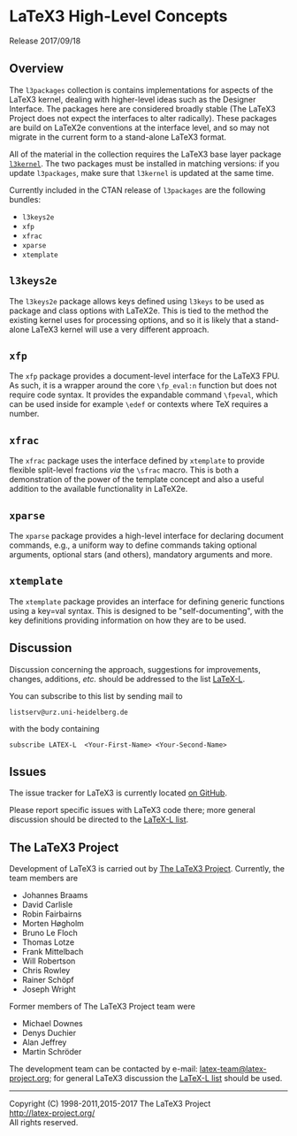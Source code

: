 LaTeX3 High-Level Concepts
==========================

Release 2017/09/18

Overview
--------

The `l3packages` collection is contains implementations for aspects of the
LaTeX3 kernel, dealing with higher-level ideas such as the Designer Interface.
The packages here are considered broadly stable (The LaTeX3 Project does not
expect the interfaces to alter radically). These packages are build on LaTeX2e
conventions at the interface level, and so may not migrate in the current form
to a stand-alone LaTeX3 format.

All of the material in the collection requires the LaTeX3 base layer package
[`l3kernel`](http://ctan.org/pkg/l3kernel). The two packages must be installed
in matching versions: if you update `l3packages`, make sure that `l3kernel` is
updated at the same time.

Currently included in the CTAN release of `l3packages` are the following
bundles:
* `l3keys2e`
* `xfp`
* `xfrac`
* `xparse`
* `xtemplate`

`l3keys2e`
----------

The `l3keys2e` package allows keys defined using `l3keys` to be used as package
and class options with LaTeX2e. This is tied to the method the existing kernel
uses for processing options, and so it is likely that a stand-alone LaTeX3
kernel will use a very different approach.

`xfp`
-----

The `xfp` package provides a document-level interface for the LaTeX3
FPU. As such, it is a wrapper around the core `\fp_eval:n` function
but does not require code syntax. It provides the expandable command
`\fpeval`, which can be used inside for example `\edef` or contexts
where TeX requires a number.

`xfrac`
-------

The `xfrac` package uses the interface defined by `xtemplate` to provide
flexible split-level fractions _via_ the `\sfrac` macro. This is both a
demonstration of the power of the template concept and also a useful addition
to the available functionality in LaTeX2e.

`xparse`
-------

The `xparse` package provides a high-level interface for declaring document
commands, e.g., a uniform way to define commands taking optional arguments,
optional stars (and others), mandatory arguments and more.

`xtemplate`
-----------

The `xtemplate` package provides an interface for defining generic
functions using a key=val syntax. This is designed to be
"self-documenting", with the key definitions providing information
on how they are to be used.

Discussion
----------

Discussion concerning the approach, suggestions for improvements,
changes, additions, _etc._ should be addressed to the list
[LaTeX-L](http://news.gmane.org/group/gmane.comp.tex.latex.latex3).

You can subscribe to this list by sending mail to

    listserv@urz.uni-heidelberg.de

with the body containing

    subscribe LATEX-L  <Your-First-Name> <Your-Second-Name>

Issues
------

The issue tracker for LaTeX3 is currently located
[on GitHub](https://github.com/latex3/latex3/issues).

Please report specific issues with LaTeX3 code there; more general
discussion should be directed to the [LaTeX-L list](#Discussion).

The LaTeX3 Project
------------------

Development of LaTeX3 is carried out by
[The LaTeX3 Project](http://www.latex-project.org/latex3.html). Currently,
the team members are

* Johannes Braams
* David Carlisle
* Robin Fairbairns
* Morten Høgholm
* Bruno Le Floch
* Thomas Lotze
* Frank Mittelbach
* Will Robertson
* Chris Rowley
* Rainer Schöpf
* Joseph Wright

Former members of The LaTeX3 Project team were

* Michael Downes
* Denys Duchier
* Alan Jeffrey
* Martin Schröder

The development team can be contacted
by e-mail: <latex-team@latex-project.org>; for general LaTeX3 discussion
the [LaTeX-L list](#Discussion) should be used.

-----

<p>Copyright (C) 1998-2011,2015-2017 The LaTeX3 Project <br />
<a href="http://latex-project.org/">http://latex-project.org/</a> <br />
All rights reserved.</p>
